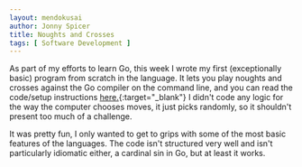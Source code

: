 ```yaml
---
layout: mendokusai
author: Jonny Spicer
title: Noughts and Crosses
tags: [ Software Development ]
---
```

As part of my efforts to learn Go, this week I wrote my first (exceptionally basic) program from scratch in the language. It lets you play noughts and crosses against the Go compiler
on the command line, and you can read the code/setup instructions [here.](https://github.com/jonnyspicer/tic-tac-go){:target="_blank"} I didn't code any logic for the way the computer
chooses moves, it just picks randomly, so it shouldn't present too much of a challenge.

It was pretty fun, I only wanted to get to grips with some of the most basic features of the languages. The code isn't structured very well and isn't particularly idiomatic either, a
cardinal sin in Go, but at least it works.
